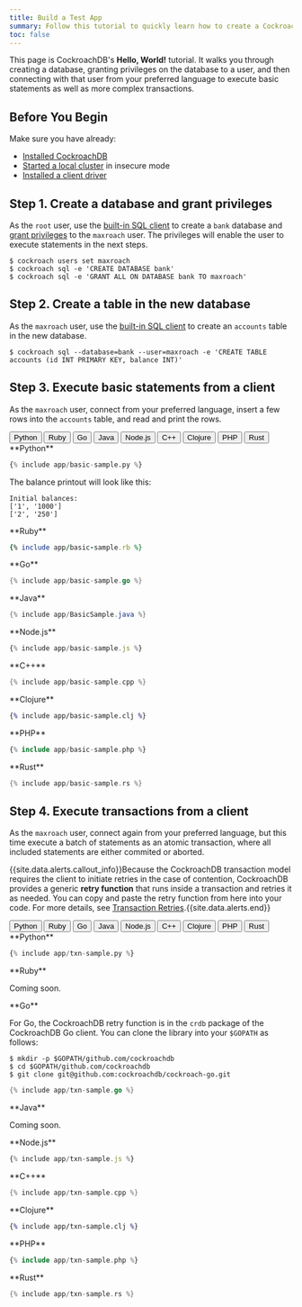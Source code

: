 ```yaml
---
title: Build a Test App
summary: Follow this tutorial to quickly learn how to create a CockroachDB database and connect to it from a client application.
toc: false
---
```


This page is CockroachDB's **Hello, World!** tutorial. It walks you through creating a database, granting privileges on the database to a user, and then connecting with that user from your preferred language to execute basic statements as well as more complex transactions.

<div id="toc"></div>

## Before You Begin

Make sure you have already:

- [Installed CockroachDB](install-cockroachdb.html) 
- [Started a local cluster](start-a-local-cluster.html) in insecure mode
- [Installed a client driver](install-client-drivers.html)
 
## Step 1. Create a database and grant privileges

As the `root` user, use the [built-in SQL client](use-the-built-in-sql-client.html) to create a `bank` database and [grant privileges](grant.html) to the `maxroach` user. The privileges will enable the user to execute statements in the next steps.

~~~ shell
$ cockroach users set maxroach
$ cockroach sql -e 'CREATE DATABASE bank'
$ cockroach sql -e 'GRANT ALL ON DATABASE bank TO maxroach'
~~~

## Step 2. Create a table in the new database

As the `maxroach` user, use the [built-in SQL client](use-the-built-in-sql-client.html) to create an `accounts` table in the new database.

~~~ shell
$ cockroach sql --database=bank --user=maxroach -e 'CREATE TABLE accounts (id INT PRIMARY KEY, balance INT)' 
~~~

## Step 3. Execute basic statements from a client

As the `maxroach` user, connect from your preferred language, insert a few rows into the `accounts` table, and read and print the rows.

<div id="step-three-filters" class="filters clearfix">
	<button class="filter-button current" data-language="python">Python</button>
	<button class="filter-button" data-language="ruby">Ruby</button>
	<button class="filter-button" data-language="go">Go</button>
	<button class="filter-button" data-language="java">Java</button>
	<button class="filter-button" data-language="nodejs">Node.js</button>
	<button class="filter-button" data-language="cplusplus">C++</button>
	<button class="filter-button" data-language="clojure">Clojure</button>
	<button class="filter-button" data-language="php">PHP</button>
    <button class="filter-button" data-language="rust">Rust</button>
</div>

<div class="filter-content current" markdown="1" data-language="python">
**Python**

~~~ py
{% include app/basic-sample.py %}
~~~

The balance printout will look like this:

~~~ shell
Initial balances:
['1', '1000']
['2', '250']
~~~
</div>

<div class="filter-content" markdown="1" data-language="ruby">
**Ruby**

~~~ ruby
{% include app/basic-sample.rb %}
~~~
</div>

<div class="filter-content" markdown="1" data-language="go">
**Go**

~~~ go
{% include app/basic-sample.go %}
~~~
</div>

<div class="filter-content" markdown="1" data-language="java">
**Java**

~~~ java
{% include app/BasicSample.java %}
~~~
</div>

<div class="filter-content" markdown="1" data-language="nodejs">
**Node.js**

~~~ js
{% include app/basic-sample.js %}
~~~
</div>

<div class="filter-content" markdown="1" data-language="cplusplus">
**C++**

~~~ cpp
{% include app/basic-sample.cpp %}
~~~
</div>

<div class="filter-content" markdown="1" data-language="clojure">
**Clojure**

~~~ clojure
{% include app/basic-sample.clj %}
~~~
</div>

<div class="filter-content" markdown="1" data-language="php">
**PHP**

~~~ php
{% include app/basic-sample.php %}
~~~
</div>

<div class="filter-content" markdown="1" data-language="rust">
**Rust**

~~~ rust
{% include app/basic-sample.rs %}
~~~
</div>

## Step 4. Execute transactions from a client

As the `maxroach` user, connect again from your preferred language, but this time execute a batch of statements as an atomic transaction, where all included statements are either commited or aborted. 

{{site.data.alerts.callout_info}}Because the CockroachDB transaction model requires the client to initiate retries in the case of contention, CockroachDB provides a generic <strong>retry function</strong> that runs inside a transaction and retries it as needed. You can copy and paste the retry function from here into your code. For more details, see <a href="https://www.cockroachlabs.com/docs/transactions.html#transaction-retries">Transaction Retries</a>.{{site.data.alerts.end}}    

<div id="step-four-filters" class="filters clearfix">
	<button class="filter-button current" data-language="python">Python</button>
	<button class="filter-button" data-language="ruby">Ruby</button>
	<button class="filter-button" data-language="go">Go</button>
	<button class="filter-button" data-language="java">Java</button>
	<button class="filter-button" data-language="nodejs">Node.js</button>
	<button class="filter-button" data-language="cplusplus">C++</button>
	<button class="filter-button" data-language="clojure">Clojure</button>
	<button class="filter-button" data-language="php">PHP</button>
    <button class="filter-button" data-language="rust">Rust</button>
</div>

<div class="filter-content current" markdown="1" data-language="python">
**Python**

~~~ py
{% include app/txn-sample.py %}
~~~
</div>

<div class="filter-content" markdown="1" data-language="ruby">
**Ruby**

Coming soon.
</div>

<div class="filter-content" markdown="1" data-language="go">
**Go**

For Go, the CockroachDB retry function is in the `crdb` package of the CockroachDB Go client. You can clone the library into your `$GOPATH` as follows:

~~~ shell
$ mkdir -p $GOPATH/github.com/cockroachdb 
$ cd $GOPATH/github.com/cockroachdb 
$ git clone git@github.com:cockroachdb/cockroach-go.git
~~~

~~~ go
{% include app/txn-sample.go %}
~~~
</div>

<div class="filter-content" markdown="1" data-language="java">
**Java**

Coming soon.
</div>

<div class="filter-content" markdown="1" data-language="nodejs">
**Node.js**

~~~ js
{% include app/txn-sample.js %}
~~~
</div>

<div class="filter-content" markdown="1" data-language="cplusplus">
**C++**

~~~ cpp
{% include app/txn-sample.cpp %}
~~~
</div>

<div class="filter-content" markdown="1" data-language="clojure">
**Clojure**

~~~ clojure
{% include app/txn-sample.clj %}
~~~
</div>

<div class="filter-content" markdown="1" data-language="php">
**PHP**

~~~ php
{% include app/txn-sample.php %}
~~~
</div>

<div class="filter-content" markdown="1" data-language="rust">
**Rust**

~~~ rust
{% include app/txn-sample.rs %}
~~~
</div>

<script>
$(document).ready(function(){
    
    var $filter_button = $('.filter-button');

    $filter_button.on('click', function(){
        var language = $(this).data('language'), 
        $current_tab = $('.filter-button.current'), $current_content = $('.filter-content.current');

        //remove current class from tab and content
        $current_tab.removeClass('current');
        $current_content.removeClass('current');

        //add current class to clicked button and corresponding content block
        $('.filter-button[data-language="'+language+'"]').addClass('current');
        $('.filter-content[data-language="'+language+'"]').addClass('current');
    });
});
</script>

